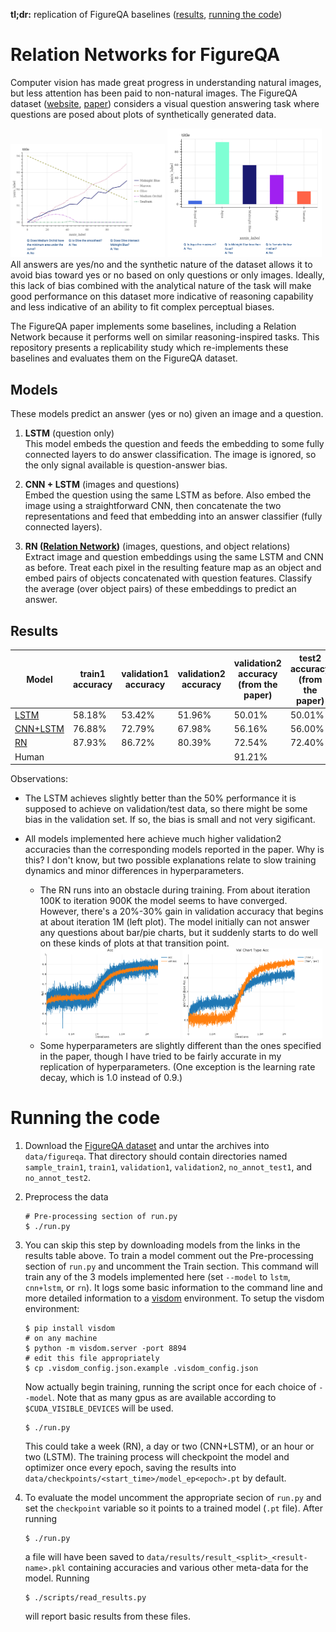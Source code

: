 __tl;dr:__ replication of FigureQA baselines ([results](#results), [running the code](#running-the-code))

Relation Networks for FigureQA
===

Computer vision has made great progress in understanding natural images,
but less attention has been paid to non-natural images.
The FigureQA dataset ([website][figqa_site], [paper][figqa_paper])
considers a visual question answering task where questions are posed
about plots of synthetically generated data.

<div style="float:left">
<img src="images/line_plot_example.png" width="49%"/>
<img src="images/vert_bar_example.png" width="49%"/>
</div>

All answers are yes/no and the synthetic nature of the dataset allows it
to avoid bias toward yes or no based on only questions or only images.
Ideally, this lack of bias combined with the analytical nature of the
task will make good performance on this dataset more indicative of reasoning
capability and less indicative of an ability to fit complex perceptual biases.

The FigureQA paper implements some baselines, including a Relation Network
because it performs well on similar reasoning-inspired tasks.
This repository presents a replicability study which re-implements these
baselines and evaluates them on the FigureQA dataset.

Models
---
These models predict an answer (yes or no) given an image and a question.

1. __LSTM__ (question only)  
This model embeds the question and feeds the embedding to some fully connected
layers to do answer classification. The image is ignored, so the only signal
available is question-answer bias.

2. __CNN + LSTM__ (images and questions)  
Embed the question using the same LSTM as before. Also embed the image using
a straightforward CNN, then concatenate the two representations and feed
that embedding into an answer classifier (fully connected layers).

3. __RN ([Relation Network][relnet_paper])__ (images, questions, and object relations)  
Extract image and question embeddings using the same LSTM and CNN as
before. Treat each pixel in the resulting feature map as an object
and embed pairs of objects concatenated with question features.
Classify the average (over object pairs) of these embeddings
to predict an answer.

Results
---

| Model                                                                                     | train1 accuracy | validation1 accuracy | validation2 accuracy | validation2 accuracy (from the paper) | test2 accuracy (from the paper) |
|----------                                                                                 |-----------------|----------------------|---------------       |-----------                            |-------------------              |
| [LSTM](https://www.cc.gatech.edu/~mcogswell6/figqa-pytorch/models/lstm45_ep77.pt)         | 58.18%          | 53.42%               | 51.96%               | 50.01%                                | 50.01%                          |
| [CNN+LSTM](https://www.cc.gatech.edu/~mcogswell6/figqa-pytorch/models/cnn-lstm45_ep86.pt) | 76.88%          | 72.79%               | 67.98%               | 56.16%                                | 56.00%                             |
| [RN](https://www.cc.gatech.edu/~mcogswell6/figqa-pytorch/models/rn45_ep213.pt)            | 87.93%          | 86.72%               | 80.39%               | 72.54%                                | 72.40%                             |
| Human                                                                                     |                 |                      |                      | 91.21%                             |

Observations:

* The LSTM achieves slightly better than the 50% performance it is supposed to
achieve on validation/test data, so there might be some bias in the validation
set. If so, the bias is small and not very sigificant.

* All models implemented here achieve much higher validation2 accuracies than
the corresponding models reported in the paper. Why is this? I don't know, but
two possible explanations relate to slow training dynamics and minor differences
in hyperparameters.
    * The RN runs into an obstacle during training. From about iteration 100K to
      iteration 900K the model seems to have converged. However, there's a
      20%-30% gain in validation accuracy that begins at about iteration 1M
      (left plot). The model initially can not answer any questions about
      bar/pie charts, but it suddenly starts to do well on these kinds of plots
      at that transition point.
      <div style="float:left">
      <img title="RN learning curve"
           src="images/acc_learning_curve.png" width="49%"/>
      <img title="RN validation learning curve with plot type"
           src="images/acc_learning_curve_plot_type.png" width="49%"/>
      </div>
    * Some hyperparameters are slightly different than the ones
      specified in the paper, though I have tried to be fairly accurate
      in my replication of hyperparameters. (One exception is the
      learning rate decay, which is 1.0 instead of 0.9.)


[figqa_site]: https://datasets.maluuba.com/FigureQA
[figqa_paper]: https://openreview.net/references/pdf?id=r1SN9M-R-
[relnet_paper]: https://arxiv.org/abs/1706.01427


Running the code
===

1. Download the [FigureQA dataset][figqa_dl] and untar the archives
   into `data/figureqa`. That directory should contain directories named
  `sample_train1`, `train1`, `validation1`, `validation2`,
  `no_annot_test1`, and `no_annot_test2`.
2. Preprocess the data

    ```
    # Pre-processing section of run.py
    $ ./run.py
    ```

3. You can skip this step by downloading models from the links in the
   results table above.
   To train a model comment out the Pre-processing section
   of `run.py` and uncomment the Train section. This command
   will train any of the 3 models implemented here (set `--model`
   to `lstm`, `cnn+lstm`, or `rn`). It logs some basic information
   to the command line and more detailed information to a
   [visdom][] environment. To setup the visdom environment:

    ```
    $ pip install visdom
    # on any machine
    $ python -m visdom.server -port 8894
    # edit this file appropriately
    $ cp .visdom_config.json.example .visdom_config.json
    ```

   Now actually begin training, running the script once for each choice
   of `--model`. Note that as many gpus as are available according
   to `$CUDA_VISIBLE_DEVICES` will be used.

    ```
    $ ./run.py
    ```

   This could take a week (RN), a day or two (CNN+LSTM), or an hour or
   two (LSTM). The training process will checkpoint the model and optimizer
   once every epoch, saving the results into
   `data/checkpoints/<start_time>/model_ep<epoch>.pt` by default.

4. To evaluate the model uncomment the appropriate secion of `run.py`
   and set the `checkpoint` variable so it points to a trained model
   (`.pt` file). After running

    ```
    $ ./run.py
    ```
   a file will have been saved to
   `data/results/result_<split>_<result-name>.pkl` containing accuracies
   and various other meta-data for the model. Running

    ```
    $ ./scripts/read_results.py
    ```

   will report basic results from these files.


[figqa_dl]: https://datasets.maluuba.com/FigureQA/dl
[visdom]: https://github.com/facebookresearch/visdom
